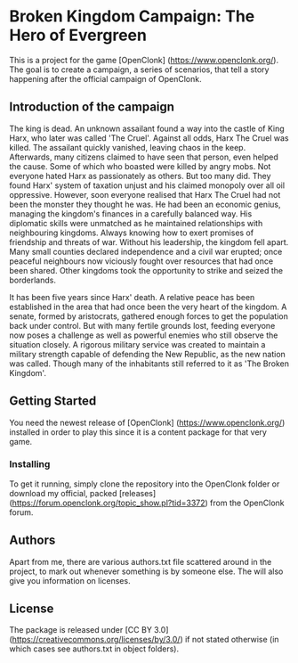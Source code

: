 # Broken Kingdom Campaign: The Hero of Evergreen

This is a project for the game [OpenClonk] (https://www.openclonk.org/). The goal is to create a campaign, a series of scenarios, that tell a story happening after the official campaign of OpenClonk.

## Introduction of the campaign

The king is dead.
An unknown assailant found a way into the castle of King Harx, who later was called 'The Cruel'. Against all odds, Harx The Cruel was killed. The assailant quickly vanished, leaving chaos in the keep. Afterwards, many citizens claimed to have seen that person, even helped the cause. Some of which who boasted were killed by angry mobs. Not everyone hated Harx as passionately as others. But too many did. They found Harx' system of taxation unjust and his claimed monopoly over all oil oppressive. However, soon everyone realised that Harx The Cruel had not been the monster they thought he was. He had been an economic genius, managing the kingdom's finances in a carefully balanced way. His diplomatic skills were unmatched as he maintained relationships with neighbouring kingdoms. Always knowing how to exert promises of friendship and threats of war. Without his leadership, the kingdom fell apart. Many small counties declared independence and a civil war erupted; once peaceful neighbours now viciously fought over resources that had once been shared. Other kingdoms took the opportunity to strike and seized the borderlands.

It has been five years since Harx' death. A relative peace has been established in the area that had once been the very heart of the kingdom. A senate, formed by aristocrats, gathered enough forces to get the population back under control. But with many fertile grounds lost, feeding everyone now poses a challenge as well as powerful enemies who still observe the situation closely. A rigorous military service was created to maintain a military strength capable of defending the New Republic, as the new nation was called. Though many of the inhabitants still referred to it as 'The Broken Kingdom'.

## Getting Started

You need the newest release of [OpenClonk] (https://www.openclonk.org/) installed in order to play this since it is a content package for that very game.

### Installing

To get it running, simply clone the repository into the OpenClonk folder or download my official, packed [releases] (https://forum.openclonk.org/topic_show.pl?tid=3372) from the OpenClonk forum.

## Authors

Apart from me, there are various authors.txt file scattered around in the project, to mark out whenever something is by someone else. The will also give you information on licenses.

## License

The package is released under [CC BY 3.0] (https://creativecommons.org/licenses/by/3.0/) if not stated otherwise (in which cases see authors.txt in object folders).